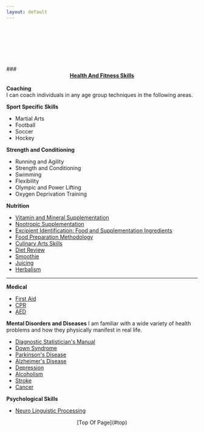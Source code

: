 ```yaml
---
layout: default
---
```

<header></header><br>
<div id="top">
<ul class="nav_menu"><br>
</div>
### <u><b><center>Health And Fitness Skills</u></b></center><br>
<b>Coaching</b><br>
I can coach individuals in any age group techniques in the following areas.<br>

<b>Sport Specific Skills</b>
- Martial Arts
- Football
- Soccer
- Hockey<br>

<b>Strength and Conditioning</b>
- Running and Agility
- Strength and Conditioning
- Swimming
- Flexibility
- Olympic and Power Lifting
- Oxygen Deprivation Training<br>

<b>Nutrition</b>
- [Vitamin and Mineral Supplementation](/)
- [Nootropic Supplementation](https://en.wikipedia.org/wiki/Nootropic)
- [Excipient Identification: Food and Supplementation Ingredients](/)
- [Food Preparation Methodology](/)
- [Culinary Arts Skills](/)
- [Diet Review](/)
- [Smoothie](/)
- [Juicing](/)
- [Herbalism](/)<br>

* * *

<b>Medical</b>
- [First Aid](/)
- [CPR](/)
- [AED](/)<br>

<b>Mental Disorders and Diseases</b>
I am familiar with a wide variety of health problems and how they physically manifest in real life.
- [Diagnostic Statistician's Manual](/)
- [Down Syndrome](/)
- [Parkinson's Disease](/)
- [Alzheimer's Disease](/)
- [Depression](/)
- [Alcoholism](/)
- [Stroke](/)
- [Cancer](/)<br>

<b>Psychological Skills</b>
- [Neuro Linguistic Processing](/)<br>

<footer><center>[Top Of Page](#top)</center></footer>
